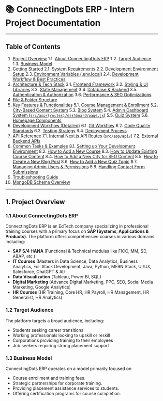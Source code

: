 # 📚 ConnectingDots ERP - Intern Project Documentation

---

## **Table of Contents**

1.  [Project Overview](#1-project-overview)
    1.1. [About ConnectingDots ERP](#11-about-connectingdots-erp)
    1.2. [Target Audience](#12-target-audience)
    1.3. [Business Model](#13-business-model)
2.  [Getting Started](#2-getting-started)
    2.1. [System Requirements](#21-system-requirements)
    2.2. [Development Environment Setup](#22-development-environment-setup)
    2.3. [Environment Variables (.env.local)](#23-environment-variables-envlocal)
    2.4. [Development Workflow & Best Practices](#24-development-workflow--best-practices)
3.  [Architecture & Tech Stack](#3-architecture--tech-stack)
    3.1. [Frontend Framework](#31-frontend-framework)
    3.2. [Styling & UI Libraries](#32-styling--ui-libraries)
    3.3. [State Management](#33-state-management)
    3.4. [Database & Backend](#34-database--backend)
    3.5. [Authentication & Authorization](#35-authentication--authorization)
    3.6. [Performance & SEO Optimizations](#36-performance--seo-optimizations)
4.  [File & Folder Structure](#4-file--folder-structure)
5.  [Key Features & Functionalities](#5-key-features--functionalities)
    5.1. [Course Management & Enrollment](#51-course-management--enrollment)
    5.2. [City-Based Content System](#52-city-based-content-system)
    5.3. [Blog System](#53-blog-system)
    5.4. [Admin Dashboard System (`src/app/(routes)/dashboard/page.js`)](#54-admin-dashboard-system-srcapproutesdashboardpagejs)
    5.5. [Quiz System](#55-quiz-system)
    5.6. [Homepage Components](#56-homepage-components)
6.  [Development Workflow (Detailed)](#6-development-workflow-detailed)
    6.1. [Git Workflow](#61-git-workflow)
    6.2. [Code Quality Standards](#62-code-quality-standards)
    6.3. [Testing Strategy](#63-testing-strategy)
    6.4. [Deployment Process](#64-deployment-process)
7.  [API Reference](#7-api-reference)
    7.1. [Internal Next.js API Routes (`src/app/api/`)](#71-internal-nextjs-api-routes-srcappapi)
    7.2. [External Backend APIs](#72-external-backend-apis)
8.  [Common Tasks & Examples](#8-common-tasks--examples)
    8.1. [Setting up Your Development Environment](#81-setting-up-your-development-environment)
    8.2. [How to Add a New Course](#82-how-to-add-a-new-course)
    8.3. [How to Update Existing Course Content](#83-how-to-update-existing-course-content)
    8.4. [How to Add a New City for SEO Content](#84-how-to-add-a-new-city-for-seo-content)
    8.5. [How to Create a New Blog Post](#85-how-to-create-a-new-blog-post)
    8.6. [How to Add a New Quiz Topic](#86-how-to-add-a-new-quiz-topic)
    8.7. [Managing Admin Users & Permissions](#87-managing-admin-users--permissions)
    8.8. [Handling Contact Form Submissions](#88-handling-contact-form-submissions)
9.  [Troubleshooting Guide](#9-troubleshooting-guide)
10. [MongoDB Schema Overview](#10-mongodb-schema-overview)

---

## **1. Project Overview**

### **1.1 About ConnectingDots ERP**

ConnectingDots ERP is an EdTech company specializing in professional training courses with a primary focus on **SAP (Systems, Applications & Products)**. The platform offers comprehensive courses in various domains including:

-   **SAP S/4 HANA** (Functional & Technical modules like FICO, MM, SD, ABAP, etc.)
-   **IT Courses** (Masters in Data Science, Data Analytics, Business Analytics, Full Stack Development, Java, Python, MERN Stack, UI/UX, Salesforce, ChatGPT & AI)
-   **Data Visualization** (Tableau, Power BI, SQL)
-   **Digital Marketing** (Advance Digital Marketing, PPC, SEO, Social Media Marketing, Google Analytics)
-   **HR Courses** (HR Training, Core HR, HR Payroll, HR Management, HR Generalist, HR Analytics)

### **1.2 Target Audience**

The platform targets a broad audience, including:

-   Students seeking career transitions
-   Working professionals looking to upskill or reskill
-   Corporations providing training to their employees
-   Job seekers requiring strong placement support

### **1.3 Business Model**

ConnectingDots ERP operates on a model primarily focused on:

-   Course enrollment and training fees.
-   Strategic partnerships for corporate training.
-   Providing placement assistance services to students.
-   Offering certification programs for course completion.